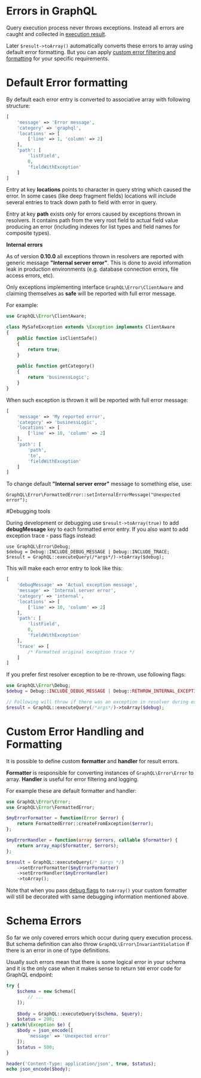 # Errors in GraphQL

Query execution process never throws exceptions. Instead all errors are caught and collected in 
[execution result](executing-queries.md#execution-result).

Later `$result->toArray()` automatically converts these errors to array using default 
error formatting. But you can apply [custom error filtering and formatting](#custom-error-filtering-and-formatting)
for your specific requirements.

# Default Error formatting
By default each error entry is converted to associative array with following structure:

```php
[
    'message' => 'Error message',
    'category' => 'graphql',
    'locations' => [
        ['line' => 1, 'column' => 2]
    ],
    'path': [
        'listField',
        0,
        'fieldWithException'
    ]
]
```
Entry at key **locations** points to character in query string which caused the error.
In some cases (like deep fragment fields) locations will include several entries to track down path to 
field with error in query.

Entry at key **path** exists only for errors caused by exceptions thrown in resolvers. It contains path 
from the very root field to actual field value producing an error 
(including indexes for list types and field names for composite types). 

**Internal errors**

As of version **0.10.0** all exceptions thrown in resolvers are reported with generic message **"Internal server error"**.
This is done to avoid information leak in production environments (e.g. database connection errors, file access errors, etc).

Only exceptions implementing interface `GraphQL\Error\ClientAware` and claiming themselves as **safe** will 
be reported with full error message.

For example:
```php
use GraphQL\Error\ClientAware;

class MySafeException extends \Exception implements ClientAware
{
    public function isClientSafe()
    {
        return true;
    }
    
    public function getCategory()
    {
        return 'businessLogic';
    }
}
```
When such exception is thrown it will be reported with full error message:
```php
[
    'message' => 'My reported error',
    'category' => 'businessLogic',
    'locations' => [
        ['line' => 10, 'column' => 2]
    ],
    'path': [
        'path',
        'to',
        'fieldWithException'
    ]
]
```

To change default **"Internal server error"** message to something else, use: 
```
GraphQL\Error\FormattedError::setInternalErrorMessage("Unexpected error");
```

#Debugging tools

During development or debugging use `$result->toArray(true)` to add **debugMessage** key to 
each formatted error entry. If you also want to add exception trace - pass flags instead:

```
use GraphQL\Error\Debug;
$debug = Debug::INCLUDE_DEBUG_MESSAGE | Debug::INCLUDE_TRACE;
$result = GraphQL::executeQuery(/*args*/)->toArray($debug);
```

This will make each error entry to look like this:
```php
[
    'debugMessage' => 'Actual exception message',
    'message' => 'Internal server error',
    'category' => 'internal',
    'locations' => [
        ['line' => 10, 'column' => 2]
    ],
    'path': [
        'listField',
        0,
        'fieldWithException'
    ],
    'trace' => [
        /* Formatted original exception trace */
    ]
]
```

If you prefer first resolver exception to be re-thrown, use following flags:
```php
use GraphQL\Error\Debug;
$debug = Debug::INCLUDE_DEBUG_MESSAGE | Debug::RETHROW_INTERNAL_EXCEPTIONS;

// Following will throw if there was an exception in resolver during execution:
$result = GraphQL::executeQuery(/*args*/)->toArray($debug); 
```

# Custom Error Handling and Formatting
It is possible to define custom **formatter** and **handler** for result errors.

**Formatter** is responsible for converting instances of `GraphQL\Error\Error` to array.
**Handler** is useful for error filtering and logging. 

For example these are default formatter and handler:

```php
use GraphQL\Error\Error;
use GraphQL\Error\FormattedError;

$myErrorFormatter = function(Error $error) {
    return FormattedError::createFromException($error);
};

$myErrorHandler = function(array $errors, callable $formatter) {
    return array_map($formatter, $errors);
};

$result = GraphQL::executeQuery(/* $args */)
    ->setErrorFormatter($myErrorFormatter)
    ->setErrorHandler($myErrorHandler)
    ->toArray();
```

Note that when you pass [debug flags](#debugging-tools) to `toArray()` your custom formatter will still be 
decorated with same debugging information mentioned above.

# Schema Errors
So far we only covered errors which occur during query execution process. But schema definition can 
also throw `GraphQL\Error\InvariantViolation` if there is an error in one of type definitions.

Usually such errors mean that there is some logical error in your schema and it is the only case 
when it makes sense to return `500` error code for GraphQL endpoint:

```php
try {
    $schema = new Schema([
        // ...
    ]);
    
    $body = GraphQL::executeQuery($schema, $query);
    $status = 200;
} catch(\Exception $e) {
    $body = json_encode([
        'message' => 'Unexpected error'
    ]);
    $status = 500;
}

header('Content-Type: application/json', true, $status);
echo json_encode($body);
```
